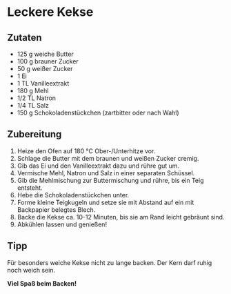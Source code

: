 
# Leckere Kekse

## Zutaten
- 125 g weiche Butter
- 100 g brauner Zucker
- 50 g weißer Zucker
- 1 Ei
- 1 TL Vanilleextrakt
- 180 g Mehl
- 1/2 TL Natron
- 1/4 TL Salz
- 150 g Schokoladenstückchen (zartbitter oder nach Wahl)

## Zubereitung

1. Heize den Ofen auf 180 °C Ober-/Unterhitze vor.
2. Schlage die Butter mit dem braunen und weißen Zucker cremig.
3. Gib das Ei und den Vanilleextrakt dazu und rühre gut um.
4. Vermische Mehl, Natron und Salz in einer separaten Schüssel.
5. Gib die Mehlmischung zur Buttermischung und rühre, bis ein Teig entsteht.
6. Hebe die Schokoladenstückchen unter.
7. Forme kleine Teigkugeln und setze sie mit Abstand auf ein mit Backpapier belegtes Blech.
8. Backe die Kekse ca. 10-12 Minuten, bis sie am Rand leicht gebräunt sind.
9. Abkühlen lassen und genießen!

## Tipp
Für besonders weiche Kekse nicht zu lange backen. Der Kern darf ruhig noch weich sein.

**Viel Spaß beim Backen!**
